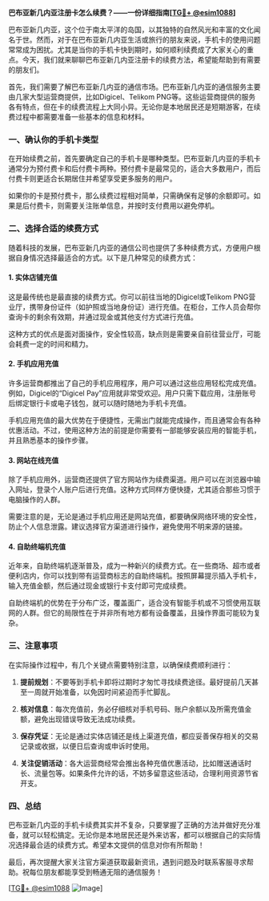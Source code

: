 **巴布亚新几内亚注册卡怎么续费？——一份详细指南[[TG💪+ @esim1088](https://t.me/s/esim1088)]**

巴布亚新几内亚，这个位于南太平洋的岛国，以其独特的自然风光和丰富的文化闻名于世。然而，对于在巴布亚新几内亚生活或旅行的朋友来说，手机卡的使用问题常常成为困扰。尤其是当你的手机卡快到期时，如何顺利续费成了大家关心的重点。今天，我们就来聊聊巴布亚新几内亚注册卡的续费方法，希望能帮助到有需要的朋友们。

首先，我们需要了解巴布亚新几内亚的通信市场。巴布亚新几内亚的通信服务主要由几家大型运营商提供，比如Digicel、Telikom PNG等。这些运营商提供的服务各有特点，但在卡的续费流程上大同小异。无论你是本地居民还是短期游客，在续费过程中都需要准备一些基本的信息和材料。

### 一、确认你的手机卡类型

在开始续费之前，首先要确定自己的手机卡是哪种类型。巴布亚新几内亚的手机卡通常分为预付费卡和后付费卡两种。预付费卡是最常见的，适合大多数用户，而后付费卡则更适合长期居住并希望享受更多服务的用户。

如果你的卡是预付费卡，那么续费过程相对简单，只需确保有足够的余额即可。如果是后付费卡，则需要关注账单信息，并按时支付费用以避免停机。

### 二、选择合适的续费方式

随着科技的发展，巴布亚新几内亚的通信公司也提供了多种续费方式，方便用户根据自身情况选择最适合的方式。以下是几种常见的续费方式：

#### 1. 实体店铺充值

这是最传统也是最直接的续费方式。你可以前往当地的Digicel或Telikom PNG营业厅，携带身份证件（如护照或当地身份证）进行充值。在柜台，工作人员会帮你查询卡的剩余有效期，并通过现金或其他支付方式进行充值。

这种方式的优点是面对面操作，安全性较高，缺点则是需要亲自前往营业厅，可能会耗费一定的时间和精力。

#### 2. 手机应用充值

许多运营商都推出了自己的手机应用程序，用户可以通过这些应用轻松完成充值。例如，Digicel的“Digicel Pay”应用就非常受欢迎。用户只需下载应用，注册账号后绑定银行卡或电子钱包，就可以随时随地为手机卡充值。

手机应用充值的最大优势在于便捷性，无需出门就能完成操作，而且通常会有各种优惠活动。不过，使用这种方法的前提是你需要有一部能够安装应用的智能手机，并且熟悉基本的操作步骤。

#### 3. 网站在线充值

除了手机应用外，运营商还提供了官方网站作为续费渠道。用户可以在浏览器中输入网址，登录个人账户后进行充值。这种方式同样方便快捷，尤其适合那些习惯于电脑操作的人群。

需要注意的是，无论是通过手机应用还是网站充值，都要确保网络环境的安全性，防止个人信息泄露。建议选择官方渠道进行操作，避免使用不明来源的链接。

#### 4. 自助终端机充值

近年来，自助终端机逐渐普及，成为一种新兴的续费方式。在一些商场、超市或者便利店内，你可以找到带有运营商标志的自助终端机。按照屏幕提示插入手机卡，输入充值金额，然后通过现金或银行卡支付即可完成续费。

自助终端机的优势在于分布广泛，覆盖面广，适合没有智能手机或不习惯使用互联网的人群。但它的局限性在于并非所有地方都有设备覆盖，且操作界面可能较为复杂。

### 三、注意事项

在实际操作过程中，有几个关键点需要特别注意，以确保续费顺利进行：

1. **提前规划**：不要等到手机卡即将过期时才匆忙寻找续费途径。最好提前几天甚至一周就开始准备，以免因时间紧迫而手忙脚乱。

2. **核对信息**：每次充值前，务必仔细核对手机号码、账户余额以及所需充值金额，避免出现错误导致无法成功续费。

3. **保存凭证**：无论是通过实体店铺还是线上渠道充值，都应妥善保存相关的交易记录或收据，以便日后查询或申诉时使用。

4. **关注促销活动**：各大运营商经常会推出各种充值优惠活动，比如赠送通话时长、流量包等。如果条件允许的话，不妨多留意这些活动，合理利用资源节省开支。

### 四、总结

巴布亚新几内亚的手机卡续费其实并不复杂，只要掌握了正确的方法并做好充分准备，就可以轻松搞定。无论你是本地居民还是外来访客，都可以根据自己的实际情况选择最合适的续费方式。希望本文提供的信息对你有所帮助！

最后，再次提醒大家关注官方渠道获取最新资讯，遇到问题及时联系客服寻求帮助。祝每位朋友都能享受到畅通无阻的通信服务！

[[TG💪+ @esim1088](https://t.me/s/esim1088) ![Image](https://i.postimg.cc/4NQfJmqS/Snipaste-2025-05-13-00-14-12.png)]